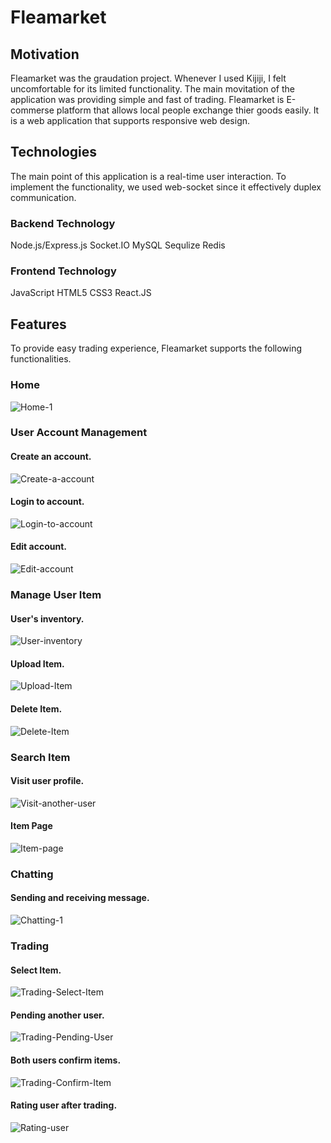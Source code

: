 # Fleamarket

## Motivation

Fleamarket was the graudation project. Whenever I used Kijiji, I felt uncomfortable for its limited functionality. The main movitation of the application was providing simple and fast of trading. Fleamarket is E-commerse platform that allows local people exchange thier goods easily. It is a web application that supports responsive web design. 

## Technologies

The main point of this application is a real-time user interaction. To implement the functionality, we used web-socket since it effectively duplex communication. 

### Backend Technology
Node.js/Express.js Socket.IO MySQL Sequlize Redis 

### Frontend Technology
JavaScript HTML5 CSS3 React.JS

## Features

To provide easy trading experience, Fleamarket supports the following functionalities.

### Home
![Home-1](screenshot/09.png)

### User Account Management

#### Create an account.
![Create-a-account](screenshot/10.png)

#### Login to account.
![Login-to-account](screenshot/11.png)

#### Edit account.
![Edit-account](screenshot/18.png)

### Manage User Item
#### User's inventory.
![User-inventory](screenshot/15.png)

#### Upload Item.
![Upload-Item](screenshot/27.png)

#### Delete Item.
![Delete-Item](screenshot/30.png)

### Search Item

#### Visit user profile.
![Visit-another-user](screenshot/16.png)

#### Item Page
![Item-page](screenshot/26.png)


### Chatting
#### Sending and receiving message.
![Chatting-1](screenshot/01.png)


### Trading
#### Select Item.
![Trading-Select-Item](screenshot/02.png)

#### Pending another user.
![Trading-Pending-User](screenshot/04.png)

#### Both users confirm items.
![Trading-Confirm-Item](screenshot/06.png)

#### Rating user after trading.
![Rating-user](screenshot/08.png)


